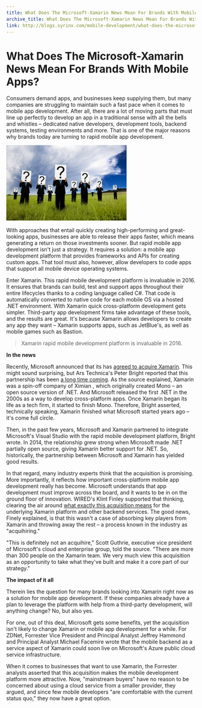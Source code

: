 ```yaml
---
title: What Does The Microsoft-Xamarin News Mean For Brands With Mobile Apps?
archive_title: What Does The Microsoft-Xamarin News Mean For Brands With Mobile Apps?
link: http://blogs.syrinx.com/mobile-development/what-does-the-microsoft-xamarin-news-mean-for-brands-with-mobile-apps/
---
```


# What Does The Microsoft-Xamarin News Mean For Brands With Mobile Apps?

Consumers demand apps, and businesses keep supplying them, but many companies are struggling to maintain such a fast pace when it comes to mobile app development. After all, there are a lot of moving parts that must line up perfectly to develop an app in a traditional sense with all the bells and whistles – dedicated native developers, development tools, backend systems, testing environments and more. That is one of the major reasons why brands today are turning to rapid mobile app development.

![](/assets/img/blog/Microsoft-agreed-to-acquire-Xamarin-and-the-results-could-be-great-for-businesses-using-that-mobile-app-development-platform_1947_40113884_0_14121249_500-320x200.jpg)

With approaches that entail quickly creating high-performing and great-looking apps, businesses are able to release their apps faster, which means generating a return on those investments sooner. But rapid mobile app development isn't just a strategy. It requires a solution: a mobile app development platform that provides frameworks and APIs for creating custom apps. That tool must also, however, allow developers to code apps that support all mobile device operating systems.

Enter Xamarin. This rapid mobile development platform is invaluable in 2016. It ensures that brands can build, test and support apps throughout their entire lifecycles thanks to a coding language called C#. That code is automatically converted to native code for each mobile OS via a hosted .NET environment. With Xamarin quick cross-platform development gets simpler. Third-party app development firms take advantage of these tools, and the results are great. It's because Xamarin allows developers to create any app they want – Xamarin supports apps, such as JetBlue's, as well as mobile games such as Bastion.

> Xamarin rapid mobile development platform is invaluable in 2016.

**In the news**

Recently, Microsoft announced that its has [agreed to acquire Xamarin](http://blogs.microsoft.com/blog/2016/02/24/microsoft-to-acquire-xamarin-and-empower-more-developers-to-build-apps-on-any-device/). This might sound surprising, but Ars Technica's Peter Bright reported that this partnership has been [a long time coming](http://arstechnica.com/information-technology/2016/02/microsoft-at-last-buys-net-for-ios-android-vendor-xamarin/). As the source explained, Xamarin was a spin-off company of Ximian , which originally created Mono – an open source version of .NET. And Microsoft released the first .NET in the 2000s as a way to develop cross-platform apps. Once Xamarin began its life as a tech firm, it started to finish Mono. Therefore, Bright asserted, technically speaking, Xamarin finished what Microsoft started years ago – it's come full circle.

Then, in the past few years, Microsoft and Xamarin partnered to integrate Microsoft's Visual Studio with the rapid mobile development platform, Bright wrote. In 2014, the relationship grew strong when Microsoft made .NET partially open source, giving Xamarin better support for .NET. So, historically, the partnership between Microsoft and Xamarin has yielded good results.

In that regard, many industry experts think that the acquisition is promising. More importantly, it reflects how important cross-platform mobile app development really has become. Microsoft understands that app development must improve across the board, and it wants to be in on the ground floor of innovation. WIRED's Klint Finley supported that thinking, clearing the air around [what exactly this acquisition means](http://www.wired.com/2016/02/microsoft-expands-empire-beyond-windows-xamarin-buy/) for the underlying Xamarin platform and other backend services. The good news, Finely explained, is that this wasn't a case of absorbing key players from Xamarin and throwing away the rest – a process known in the industry as "acquihiring."


"This is definitely not an acquihire," Scott Guthrie, executive vice president of Microsoft's cloud and enterprise group, told the source. "There are more than 300 people on the Xamarin team. We very much view this acquisition as an opportunity to take what they've built and make it a core part of our strategy."

**The impact of it all**

Therein lies the question for many brands looking into Xamarin right now as a solution for mobile app development. If these companies already have a plan to leverage the platform with help from a third-party development, will anything change? No, but also yes.

For one, out of this deal, Microsoft gets some benefits, yet the acquisition isn't likely to change Xamarin or mobile app development for a while. For ZDNet, Forrester Vice President and Principal Analyst Jeffrey Hammond and Principal Analyst Michael Facemire wrote that the mobile backend as a service aspect of Xamarin could soon live on Microsoft's Azure public cloud service infrastructure.

When it comes to businesses that want to use Xamarin, the Forrester analysts asserted that this acquisition makes the mobile development platform more attractive. Now, "mainstream buyers" have no reason to be concerned about using a cloud service from a smaller provider, they argued, and since few mobile developers "are comfortable with the current status quo," they now have a great option.
